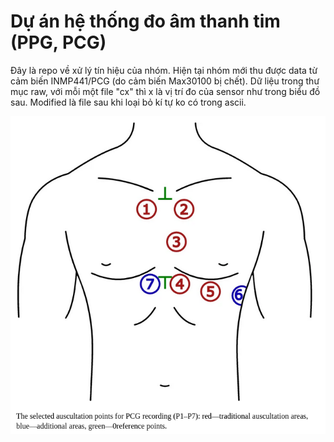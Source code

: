# Dự án hệ thống đo âm thanh tim (PPG, PCG)

Đây là repo về xử lý tín hiệu của nhóm. Hiện tại nhóm mới thu được data từ cảm biến INMP441/PCG (do cảm biến Max30100 bị chết).
Dữ liệu trong thư mục raw, với mỗi một file "cx" thì x là vị trí đo của sensor như trong biểu đồ sau.
Modified là file sau khi loại bỏ kí tự ko có trong ascii.

![PCG sensor placement](./pcg_sensor_placement.png)